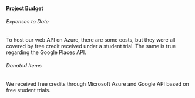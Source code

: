 #### Project Budget

###### Expenses to Date
To host our web API on Azure, there are some costs, but they were all covered by free credit received under a student trial. The same is true regarding the Google Places API.

###### Donated Items
We received free credits through Microsoft Azure and Google API based on free student trials.